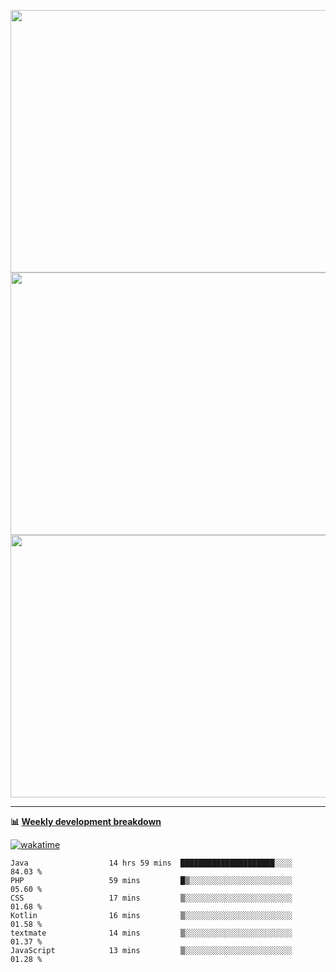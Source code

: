 <p float="left" align="middle"><img src="https://user-images.githubusercontent.com/56089155/195064669-12bd89bb-53c9-44b1-9fd8-993f93f585e1.png" width="600px" height="420px">
<img src="https://user-images.githubusercontent.com/56089155/195064706-c37aa3c8-f669-46c9-abba-1eadcbb910c5.png" width="600px" height="420px">
<img src="https://user-images.githubusercontent.com/56089155/195064753-0de674c7-4fc7-4831-a8a5-402e19cc77be.png" width="600px" height="420px"></p>

<hr />

**📊 [Weekly development breakdown](https://wakatime.com/@Ari24)**

[![wakatime](https://wakatime.com/badge/user/ca34c016-707f-4382-84cf-1823913a1423.svg)](https://wakatime.com/@ca34c016-707f-4382-84cf-1823913a1423)

<!--START_SECTION:waka-->

```text
Java                  14 hrs 59 mins  █████████████████████░░░░   84.03 %
PHP                   59 mins         █▒░░░░░░░░░░░░░░░░░░░░░░░   05.60 %
CSS                   17 mins         ▒░░░░░░░░░░░░░░░░░░░░░░░░   01.68 %
Kotlin                16 mins         ▒░░░░░░░░░░░░░░░░░░░░░░░░   01.58 %
textmate              14 mins         ▒░░░░░░░░░░░░░░░░░░░░░░░░   01.37 %
JavaScript            13 mins         ▒░░░░░░░░░░░░░░░░░░░░░░░░   01.28 %
```

<!--END_SECTION:waka-->
